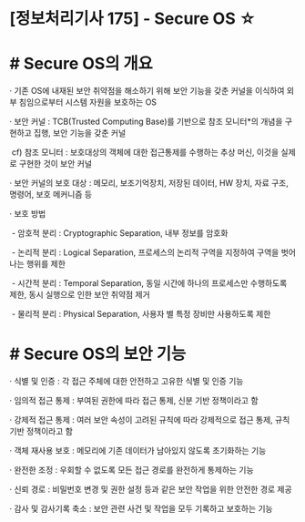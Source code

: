 

# [정보처리기사 175] - Secure OS ☆



# **# Secure OS의 개요**

· 기존 OS에 내재된 보안 취약점을 해소하기 위해 보안 기능을 갖춘 커널을 이식하여 외부 침임으로부터 시스템 자원을 보호하는 OS

· 보안 커널 : TCB(Trusted Computing Base)를 기반으로 참조 모니터*의 개념을 구현하고 집행, 보안 기능을 갖춘 커널

​    cf) 참조 모니터 : 보호대상의 객체에 대한 접근통제를 수행하는 추상 머신, 이것을 실제로 구현한 것이 보안 커널

· 보안 커널의 보호 대상 : 메모리, 보조기억장치, 저장된 데이터, HW 장치, 자료 구조, 명령어, 보호 메커니즘 등

· 보호 방법

​    \- 암호적 분리 : Cryptographic Separation, 내부 정보를 암호화

​    \- 논리적 분리 : Logical Separation, 프로세스의 논리적 구역을 지정하여 구역을 벗어나는 행위를 제한

​    \- 시간적 분리 : Temporal Separation, 동일 시간에 하나의 프로세스만 수행하도록 제한, 동시 실행으로 인한 보안 취약점 제거

​    \- 물리적 분리 : Physical Separation, 사용자 별 특정 장비만 사용하도록 제한



# **# Secure OS의 보안 기능**

· 식별 및 인증 : 각 접근 주체에 대한 안전하고 고유한 식별 및 인증 기능

· 임의적 접근 통제 : 부여된 권한에 따라 접근 통제, 신분 기반 정책이라고 함

· 강제적 접근 통제 : 여러 보안 속성이 고려된 규칙에 따라 강제적으로 접근 통제, 규칙 기반 정책이라고 함

· 객체 재사용 보호 : 메모리에 기존 데이터가 남아있지 않도록 초기화하는 기능

· 완전한 조정 : 우회할 수 없도록 모든 접근 경로를 완전하게 통제하는 기능

· 신뢰 경로 : 비밀번호 변경 및 권한 설정 등과 같은 보안 작업을 위한 안전한 경로 제공

· 감사 및 감사기록 축소 : 보안 관련 사건 및 작업을 모두 기록하고 보호하는 기능
